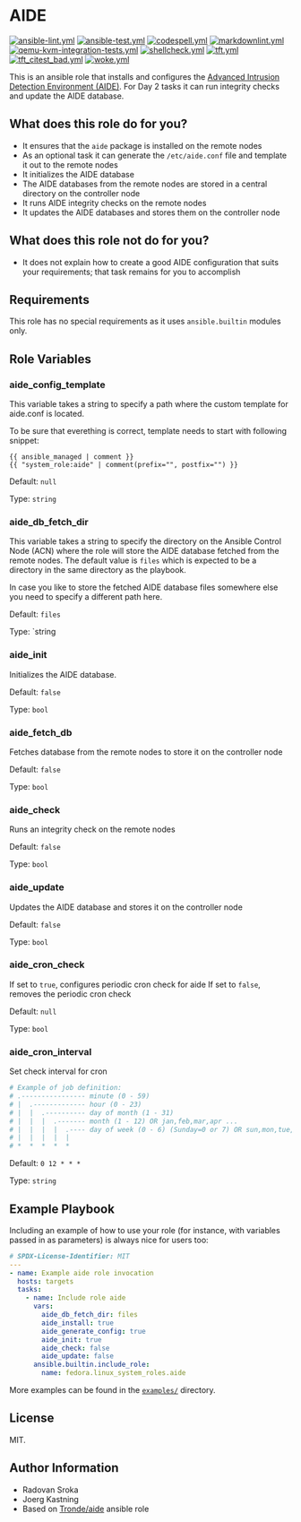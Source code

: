 # AIDE

[![ansible-lint.yml](https://github.com/fedora.linux_system_roles.aide/actions/workflows/ansible-lint.yml/badge.svg)](https://github.com/fedora.linux_system_roles.aide/actions/workflows/ansible-lint.yml) [![ansible-test.yml](https://github.com/fedora.linux_system_roles.aide/actions/workflows/ansible-test.yml/badge.svg)](https://github.com/fedora.linux_system_roles.aide/actions/workflows/ansible-test.yml) [![codespell.yml](https://github.com/fedora.linux_system_roles.aide/actions/workflows/codespell.yml/badge.svg)](https://github.com/fedora.linux_system_roles.aide/actions/workflows/codespell.yml) [![markdownlint.yml](https://github.com/fedora.linux_system_roles.aide/actions/workflows/markdownlint.yml/badge.svg)](https://github.com/fedora.linux_system_roles.aide/actions/workflows/markdownlint.yml) [![qemu-kvm-integration-tests.yml](https://github.com/fedora.linux_system_roles.aide/actions/workflows/qemu-kvm-integration-tests.yml/badge.svg)](https://github.com/fedora.linux_system_roles.aide/actions/workflows/qemu-kvm-integration-tests.yml) [![shellcheck.yml](https://github.com/fedora.linux_system_roles.aide/actions/workflows/shellcheck.yml/badge.svg)](https://github.com/fedora.linux_system_roles.aide/actions/workflows/shellcheck.yml) [![tft.yml](https://github.com/fedora.linux_system_roles.aide/actions/workflows/tft.yml/badge.svg)](https://github.com/fedora.linux_system_roles.aide/actions/workflows/tft.yml) [![tft_citest_bad.yml](https://github.com/fedora.linux_system_roles.aide/actions/workflows/tft_citest_bad.yml/badge.svg)](https://github.com/fedora.linux_system_roles.aide/actions/workflows/tft_citest_bad.yml) [![woke.yml](https://github.com/fedora.linux_system_roles.aide/actions/workflows/woke.yml/badge.svg)](https://github.com/fedora.linux_system_roles.aide/actions/workflows/woke.yml)

This is an ansible role that installs and configures the [Advanced Intrusion Detection Environment (AIDE)](https://aide.github.io). For Day 2 tasks it can run integrity checks and update the AIDE database.

## What does this role do for you?

* It ensures that the `aide` package is installed on the remote nodes
* As an optional task it can generate the `/etc/aide.conf` file and template it out to the remote nodes
* It initializes the AIDE database
* The AIDE databases from the remote nodes are stored in a central directory on the controller node
* It runs AIDE integrity checks on the remote nodes
* It updates the AIDE databases and stores them on the controller node

## What does this role not do for you?

* It does not explain how to create a good AIDE configuration that suits your requirements; that task remains for you to accomplish

## Requirements

This role has no special requirements as it uses `ansible.builtin` modules
only.

## Role Variables

### aide_config_template

This variable takes a string to specify a path where the custom template for aide.conf is located.

To be sure that everething is correct, template needs to start with following snippet:

``` jinja
{{ ansible_managed | comment }}
{{ "system_role:aide" | comment(prefix="", postfix="") }}
```

Default: `null`

Type: `string`

### aide_db_fetch_dir

This variable takes a string to specify the directory on the Ansible Control
Node (ACN) where the role will store the AIDE database fetched from the remote
nodes. The default value is `files` which is expected to be a directory in the
same directory as the playbook.

In case you like to store the fetched AIDE database files somewhere else you
need to specify a different path here.

Default: `files`

Type: `string

### aide_init

Initializes the AIDE database.

Default: `false`

Type: `bool`

### aide_fetch_db

Fetches database from the remote nodes to store it on the controller node

Default: `false`

Type: `bool`

### aide_check

Runs an integrity check on the remote nodes

Default: `false`

Type: `bool`

### aide_update

Updates the AIDE database and stores it on the controller node

Default: `false`

Type: `bool`

### aide_cron_check

If set to `true`, configures periodic cron check for aide
If set to `false`, removes the periodic cron check

Default: `null`

Type: `bool`

### aide_cron_interval

Set check interval for cron

``` yaml
# Example of job definition:
# .---------------- minute (0 - 59)
# |  .------------- hour (0 - 23)
# |  |  .---------- day of month (1 - 31)
# |  |  |  .------- month (1 - 12) OR jan,feb,mar,apr ...
# |  |  |  |  .---- day of week (0 - 6) (Sunday=0 or 7) OR sun,mon,tue,wed,thu,fri,sat
# |  |  |  |  |
# *  *  *  *  *
```

Default: `0 12 * * *`

Type: `string`

## Example Playbook

Including an example of how to use your role (for instance, with variables
passed in as parameters) is always nice for users too:

```yaml
# SPDX-License-Identifier: MIT
---
- name: Example aide role invocation
  hosts: targets
  tasks:
    - name: Include role aide
      vars:
        aide_db_fetch_dir: files
        aide_install: true
        aide_generate_config: true
        aide_init: true
        aide_check: false
        aide_update: false
      ansible.builtin.include_role:
        name: fedora.linux_system_roles.aide
```

More examples can be found in the [`examples/`](examples) directory.

## License

MIT.

## Author Information

* Radovan Sroka
* Joerg Kastning
* Based on [Tronde/aide](https://github.com/Tronde/aide) ansible role
